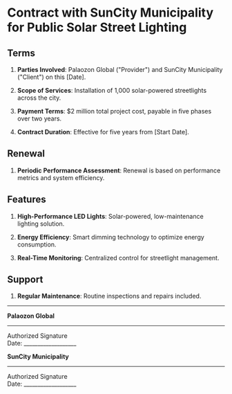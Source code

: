 # Contract with SunCity Municipality for Public Solar Street Lighting  

## Terms  

1. **Parties Involved**: Palaozon Global ("Provider") and SunCity Municipality ("Client") on this [Date].  

2. **Scope of Services**: Installation of 1,000 solar-powered streetlights across the city.  

3. **Payment Terms**: $2 million total project cost, payable in five phases over two years.  

4. **Contract Duration**: Effective for five years from [Start Date].  

## Renewal  

1. **Periodic Performance Assessment**: Renewal is based on performance metrics and system efficiency.  

## Features  

1. **High-Performance LED Lights**: Solar-powered, low-maintenance lighting solution.  

2. **Energy Efficiency**: Smart dimming technology to optimize energy consumption.  

3. **Real-Time Monitoring**: Centralized control for streetlight management.  

## Support  

1. **Regular Maintenance**: Routine inspections and repairs included.  

---

**Palaozon Global**  
_____________________________  
Authorized Signature  
Date: ___________________  

**SunCity Municipality**  
_____________________________  
Authorized Signature  
Date: ___________________  

